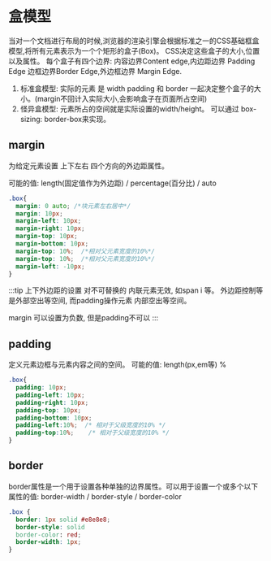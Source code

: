 # 盒模型

  当对一个文档进行布局的时候,浏览器的渲染引擎会根据标准之一的CSS基础框盒模型,将所有元素表示为一个个矩形的盒子(Box)。
	CSS决定这些盒子的大小,位置以及属性。
	每个盒子有四个边界: 内容边界Content edge,内边距边界 Padding Edge 边框边界Border Edge,外边框边界 Margin Edge.

1. 标准盒模型: 实际的元素 是 width padding 和 border 一起决定整个盒子的大小。(margin不回计入实际大小,会影响盒子在页面所占空间)
2. 怪异盒模型: 元素所占的空间就是实际设置的width/height。 可以通过 box-sizing: border-box来实现。

## margin

  为给定元素设置 上下左右 四个方向的外边距属性。

  可能的值: length(固定值作为外边距) / percentage(百分比) / auto
```css
.box{
  margin: 0 auto; /*块元素左右居中*/
  margin: 10px;
  margin-left: 10px;
  margin-right: 10px;
  margin-top: 10px;
  margin-bottom: 10px;
  margin-top: 10%;  /*相对父元素宽度的10%*/
  margin-top: 10%;  /*相对父元素宽度的10%*/
  margin-left: -10px;
}
```
:::tip
上下外边距的设置 对不可替换的 内联元素无效, 如span i 等。 外边距控制等是外部空出等空间, 而padding操作元素
内部空出等空间。

margin 可以设置为负数, 但是padding不可以
:::

## padding

  定义元素边框与元素内容之间的空间。
  可能的值: length(px,em等) %
```css
.box{
  padding: 10px;
  padding-left: 10px;
  padding-right: 10px;
  padding-top: 10px;
  padding-bottom: 10px;
  padding-left:10%;  /* 相对于父级宽度的10% */
  padding-top:10%;	  /* 相对于父级宽度的10% */
}

```
## border

  border属性是一个用于设置各种单独的边界属性。可以用于设置一个或多个以下属性的值:
  border-width / border-style / border-color

```css
.box {
  border: 1px solid #e8e8e8;
  border-style: solid
  border-color: red;
  border-width: 1px;
}
```
